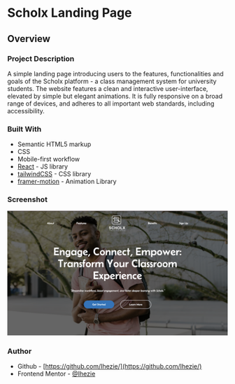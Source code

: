 # Scholx Landing Page

## Overview

### Project Description

A simple landing page introducing users to the features, functionalities and goals of the Scholx platform - a class management system for university students. The website features a clean and interactive user-interface, elevated by simple but elegant animations. It is fully responsive on a broad range of devices, and adheres to all important web standards, including accessibility.

### Built With

- Semantic HTML5 markup
- CSS
- Mobile-first workflow
- [React](https://reactjs.org/) - JS library
- [tailwindCSS](https://tailwindcss.com/) - CSS library
- [framer-motion](https://www.framer.com/motion/) - Animation Library

### Screenshot

![screenshot](./screenshot.png)

### Author

- Github - [https://github.com/Ihezie/](https://github.com/Ihezie/)
- Frontend Mentor - [@Ihezie](https://www.frontendmentor.io/profile/Ihezie)
